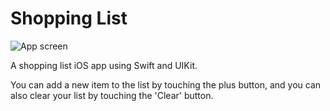 # Shopping List

![App screen](https://i.imgur.com/8gD90PP.png)

A shopping list iOS app using Swift and UIKit.

You can add a new item to the list by touching the plus button, and you can also clear your list by touching the 'Clear' button.
